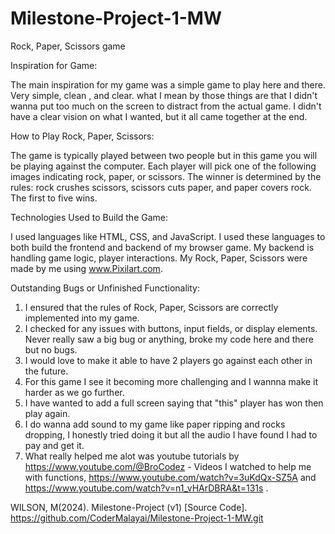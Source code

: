 # Milestone-Project-1-MW
Rock, Paper, Scissors game

Inspiration for Game:

The main inspiration for my game was a simple game to play here and there. Very simple, clean , and clear. what I mean by those things are that I didn't wanna put too much on the screen to distract from the actual game. I didn't have a clear vision on what I wanted, but it all came together at the end.

How to Play Rock, Paper, Scissors:

The game is typically played between two people but in this game you will be playing against the computer. Each player will pick one of the following images indicating rock, paper, or scissors. The winner is determined by the rules: rock crushes scissors, scissors cuts paper, and paper covers rock. The first to five wins.

Technologies Used to Build the Game:

I used languages like HTML, CSS, and JavaScript. I used these languages to both build the frontend and backend of my browser game. My backend is handling game logic, player interactions. My Rock, Paper, Scissors were made by me using www.Pixilart.com.

Outstanding Bugs or Unfinished Functionality:

1) I ensured that the rules of Rock, Paper, Scissors are correctly implemented into my game.
2) I checked for any issues with buttons, input fields, or display elements. Never really saw a big bug or anything, broke my code here and there but no bugs.
3) I would love to make it able to have 2 players go against each other in the future.
4) For this game I see it becoming more challenging and I wannna make it harder as we go further.
5) I have wanted to add a  full screen saying that "this" player has won then play again.
6) I do wanna add sound to my game like paper ripping and rocks dropping, I honestly tried doing it but all the audio I have found I had to pay and get it. 
7) What really helped me alot was youtube tutorials by https://www.youtube.com/@BroCodez -
Videos I watched to help me with functions, https://www.youtube.com/watch?v=3uKdQx-SZ5A and https://www.youtube.com/watch?v=n1_vHArDBRA&t=131s .

WILSON, M(2024). Milestone-Project (v1) [Source Code]. https://github.com/CoderMalayai/Milestone-Project-1-MW.git






